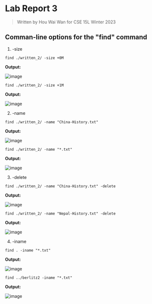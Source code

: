 # Lab Report 3
> Written by Hou Wai Wan for CSE 15L Winter 2023

## Comman-line options for the "find" command

1) -size

`find ./written_2/ -size +0M`

**Output:**

![image](images/Report3_size_ex1.png)

`find ./written_2/ -size +1M`

**Output:**

![image](images/Report3_size_ex2.png)

2) -name

`find ./written_2/ -name "China-History.txt"`

**Output:**

![image](images/Report3_size_ex3.png)

`find ./written_2/ -name "*.txt"`

**Output:**

![image](images/Report3_size_ex4.png)

3) -delete

`find ./written_2/ -name "China-History.txt" -delete`

**Output:**

![image](images/Report3_size_ex5.png)

`find ./written_2/ -name "Nepal-History.txt" -delete`

**Output:**

![image](images/Report3_size_ex5.png)

4) -iname

`find . -iname "*.txt"`

**Output:**

![image](images/Report3_size_ex6.png)

`find ../berlitz2 -iname "*.txt"`

**Output:**

![image](images/Report3_size_ex7.png)
